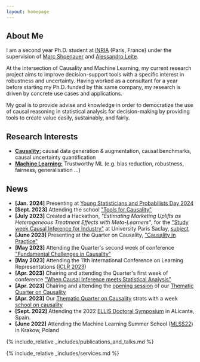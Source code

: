 ```yaml
---
layout: homepage
---
```


## About Me

I am a second year Ph.D. student at <a href="https://www.inria.fr/en/">INRIA</a> (Paris, France) under the supervision of <a href="https://www.lri.fr/~marc/">Marc Shoenauer</a> and <a href="https://scholar.google.fr/citations?user=V3fDydQAAAAJ&hl/">Alessandro Leite</a>. 

At the intersection of Causality and Machine Learning, my current research project aims to improve decision-support tools with a specific interest in robustness and uncertainty. Having worked as a consultant for a year before starting my Ph.D. funded by this same company, my research is driven by concrete use cases and applications. 

My goal is to provide advise and knowledge in order to democratize the use of causal reasoning in statistical analysis for decision-making by providing tools to create value easily, sustainably, and fairly.


## Research Interests

- **<u>Causality:</u>** causal data generation & augmentation, causal benchmarks, causal uncertainty quantification
- **<u>Machine Learning:</u>** Trustworthy ML (e.g. bias reduction, robustness, fairness, generalisation ...)

## News

- **[Jan. 2024]** Presenting at <a href="https://www.sfds.asso.fr/fr/jeunes_statisticiens/manifestations/journees_ysp/564-accueil_ysp/">Young Statisticians and Probabilists Day 2024</a>
- **[Sept. 2023]** Attending the school <a href="https://quarter-on-causality.github.io/tools/">"Tools for Causality"</a>
- **[July 2023]** Created a Hackathon, <em>"Estimating Marketing Uplifts as Heterogeneous Treatment Effects with Meta-Learners"</em>, for the <a href="https://quarter-on-causality.github.io/seme/">"Study week Causal Inference for Industry"</a> at University Paris Saclay, <a href="https://audreypoinsot.github.io/academic_website/assets/files/challenge_Ekimetrics_study_week_causality.pdf">subject</a>
- **[June 2023]** Presenting at the Quarter on Causality, <a href="https://quarter-on-causality.github.io/practice/">"Causality in Practice"</a>
- **[May 2023]** Attending the Quarter's second week of conference <a href="https://quarter-on-causality.github.io/challenges/">"Fundamental Challenges in Causality"</a>
- **[May 2023]** Attending the 11th International Conference on Learning Representations (<a href="https://iclr.cc/">ICLR 2023</a>)
- **[Apr. 2023]** Chairing and attending the Quarter's first week of conference <a href="https://quarter-on-causality.github.io/analysis/">"When Causal Inference meets Statistical Analysis"</a>
- **[Apr. 2023]** Chairing and attending the <a href="https://quarter-on-causality.github.io/opening/">opening session</a> of our <a href="https://quarter-on-causality.github.io/#dates">Thematic Quarter on Causality</a>
- **[Apr. 2023]** Our <a href="https://quarter-on-causality.github.io/#dates">Thematic Quarter on Causality</a> strats with a week <a href="https://quarter-on-causality.github.io/school/">school on causality</a>
- **[Sept. 2022]** Attending the 2022 <a href="https://ellisalicante.org/eds2022/">ELLIS Doctoral Symposium</a> in ALicante, Spain.
- **[June 2022]** Attending the Machine Learning Summer School (<a href="https://mlss2022.mlinpl.org/">MLSS22</a>) in Krakow, Poland

{% include_relative _includes/publications_and_talks.md %}


{% include_relative _includes/services.md %}
